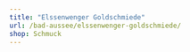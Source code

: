 ```yaml
---
title: "Elssenwenger Goldschmiede"
url: /bad-aussee/elssenwenger-goldschmiede/
shop: Schmuck
---
```

